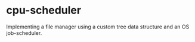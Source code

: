 # cpu-scheduler
Implementing a file manager using a custom tree data structure and an OS job-scheduler. 
